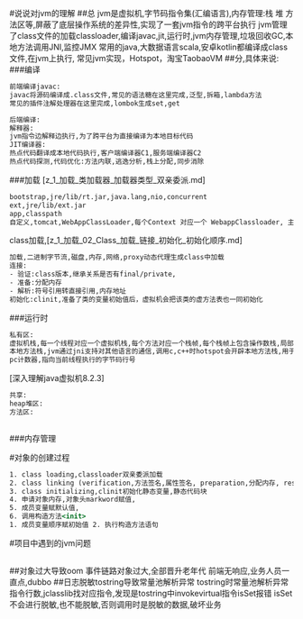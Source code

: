 #说说对jvm的理解
##总
jvm是虚拟机,字节码指令集(汇编语言),内存管理:栈 堆 方法区等,屏蔽了底层操作系统的差异性,实现了一套jvm指令的跨平台执行
jvm管理了class文件的加载classloader,编译javac,jit,运行时,jvm内存管理,垃圾回收GC,本地方法调用JNI,监控JMX
常用的java,大数据语言scala,安卓kotlin都编译成class文件,在jvm上执行,
常见jvm实现，Hotspot，淘宝TaobaoVM
##分,具体来说:
###编译
```asp
前端编译javac:
javac将源码编译成.class文件,常见的语法糖在这里完成,泛型,拆箱,lambda方法
常见的插件注解处理器在这里完成,lombok生成set,get
```
```asp
后端编译:
解释器:
jvm指令边解释边执行,为了跨平台为直接编译为本地目标代码
JIT编译器:
热点代码翻译成本地代码执行,客户端编译器C1,服务端编译器C2
热点代码探测,代码优化:方法内联,逃逸分析,栈上分配,同步消除
```
###加载
[z_1_加载_类加载器_加载器类型_双亲委派.md]
```asp
bootstrap,jre/lib/rt.jar,java.lang,nio,concurrent
ext,jre/lib/ext.jar
app,classpath
自定义,tomcat,WebAppClassLoader,每个Context 对应一个 WebappClassloader, 主要用于加载 WEB-INF/lib 与 WEB-INF/classes 下面的资源
```
class加载,[z_1_加载_02_Class_加载_链接_初始化_初始化顺序.md]
```asp
加载,二进制字节流,磁盘,内存,网络,proxy动态代理生成class中加载
连接:
- 验证:class版本,继承关系是否有final/private,
- 准备:分配内存
- 解析:符号引用转直接引用,内存地址
初始化:clinit,准备了类的变量初始值后，虚拟机会把该类的虚方法表也一同初始化
```
###运行时
```asp
私有区:
虚拟机栈,每一个线程对应一个虚拟机栈,每个方法对应一个栈帧,每个栈帧上包含操作数栈,局部方法表,方法引用用于动态连接(多态),方法返回地址
本地方法栈,jvm通过jni支持对其他语言的通信,调用c,c++时hotspot会开辟本地方法栈,用于native方法出栈入栈,仍是同一个线程
pc计数器,指向当前线程执行的字节码行号
```
[](z_3_运行时_02_操作数栈_局部变量表_指令概述_方法重载_多态.md)
[深入理解java虚拟机8.2.3]
```asp
共享:
heap堆区:
方法区:
```
```asp

```
###内存管理

#对象的创建过程
```asp
1. class loading,classloader双亲委派加载
2. class linking (verification,方法签名,属性签名, preparation,分配内存, resolution,符号引用到直接引用)
3. class initializing,clinit初始化静态变量,静态代码块
4. 申请对象内存,对象头markword赋值,
5. 成员变量赋默认值,
6. 调用构造方法<init>
1. 成员变量顺序赋初始值 2. 执行构造方法语句
```
#项目中遇到的jvm问题
##
##对象过大导致oom
事件链路对象过大,全部晋升老年代
前端无响应,业务人员一直点,dubbo
##日志脱敏tostring导致常量池解析异常
tostring时常量池解析异常
指令行数,jclasslib找对应指令,发现是tostring中invokevirtual指令isSet报错
isSet不会进行脱敏,也不能脱敏,否则调用时是脱敏的数据,破坏业务
